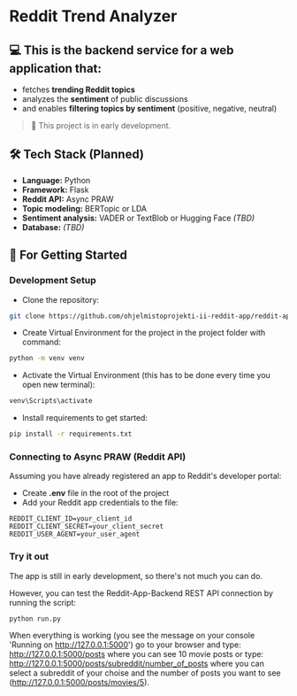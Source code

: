 # Reddit Trend Analyzer

## 💻 This is the backend service for a web application that:
- fetches **trending Reddit topics**
- analyzes the **sentiment** of public discussions
- and enables **filtering topics by sentiment** (positive, negative, neutral)

> 🚧 This project is in early development.


## 🛠️ Tech Stack (Planned)

- **Language:** Python
- **Framework:** Flask
- **Reddit API:** Async PRAW
- **Topic modeling:** BERTopic or LDA
- **Sentiment analysis:** VADER or TextBlob or Hugging Face *(TBD)*
- **Database:** *(TBD)*

## 🚀 For Getting Started

### Development Setup
- Clone the repository:
```bash
git clone https://github.com/ohjelmistoprojekti-ii-reddit-app/reddit-app-backend.git
```
- Create Virtual Environment for the project in the project folder with command:
```bash
python -m venv venv
```
- Activate the Virtual Environment (this has to be done every time you open new terminal):
```bash
venv\Scripts\activate
```
- Install requirements to get started:
```bash
pip install -r requirements.txt
```

### Connecting to Async PRAW (Reddit API)
Assuming you have already registered an app to Reddit's developer portal:
- Create **.env** file in the root of the project
- Add your Reddit app credentials to the file:
```
REDDIT_CLIENT_ID=your_client_id
REDDIT_CLIENT_SECRET=your_client_secret
REDDIT_USER_AGENT=your_user_agent
```

### Try it out
The app is still in early development, so there's not much you can do.

However, you can test the Reddit-App-Backend REST API connection by running the script:
```bash
python run.py
```
When everything is working (you see the message on your console 'Running on http://127.0.0.1:5000') go to your browser and type: http://127.0.0.1:5000/posts where you can see 10 movie posts or type: http://127.0.0.1:5000/posts/subreddit/number_of_posts where you can select a subreddit of your choise and the number of posts you want to see (http://127.0.0.1:5000/posts/movies/5).